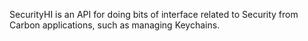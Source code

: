 

SecurityHI is an API for doing bits of interface related to Security from Carbon applications, such as managing Keychains.
